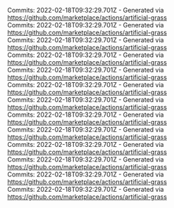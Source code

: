 Commits: 2022-02-18T09:32:29.701Z - Generated via https://github.com/marketplace/actions/artificial-grass
<br>
Commits: 2022-02-18T09:32:29.701Z - Generated via https://github.com/marketplace/actions/artificial-grass
<br>
Commits: 2022-02-18T09:32:29.701Z - Generated via https://github.com/marketplace/actions/artificial-grass
<br>
Commits: 2022-02-18T09:32:29.701Z - Generated via https://github.com/marketplace/actions/artificial-grass
<br>
Commits: 2022-02-18T09:32:29.701Z - Generated via https://github.com/marketplace/actions/artificial-grass
<br>
Commits: 2022-02-18T09:32:29.701Z - Generated via https://github.com/marketplace/actions/artificial-grass
<br>
Commits: 2022-02-18T09:32:29.701Z - Generated via https://github.com/marketplace/actions/artificial-grass
<br>
Commits: 2022-02-18T09:32:29.701Z - Generated via https://github.com/marketplace/actions/artificial-grass
<br>
Commits: 2022-02-18T09:32:29.701Z - Generated via https://github.com/marketplace/actions/artificial-grass
<br>
Commits: 2022-02-18T09:32:29.701Z - Generated via https://github.com/marketplace/actions/artificial-grass
<br>
Commits: 2022-02-18T09:32:29.701Z - Generated via https://github.com/marketplace/actions/artificial-grass
<br>
Commits: 2022-02-18T09:32:29.701Z - Generated via https://github.com/marketplace/actions/artificial-grass
<br>
Commits: 2022-02-18T09:32:29.701Z - Generated via https://github.com/marketplace/actions/artificial-grass
<br>
